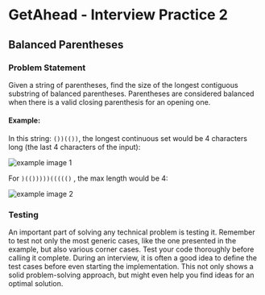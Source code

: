 # GetAhead - Interview Practice 2

## Balanced Parentheses

### Problem Statement
Given a string of parentheses, find the size of the longest contiguous substring of balanced parentheses. Parentheses are considered balanced when there is a valid closing parenthesis for an opening one.

#### Example: 

In this string: `())(())`, the longest continuous set would be 4 characters long (the last 4 characters of the input):

![example image 1](https://user-images.githubusercontent.com/32739028/87243052-398a1580-c450-11ea-9822-2ef36cefa71f.png)

For `)(()))))((((()` , the max length would be 4:

![example image 2](https://user-images.githubusercontent.com/32739028/87243053-3bec6f80-c450-11ea-9931-2e325838563a.png)

### Testing
An important part of solving any technical problem is testing it. Remember to test not only the most generic cases, like the one presented in the example, but also various corner cases. Test your code thoroughly before calling it complete. During an interview, it is often a good idea to define the test cases before even starting the implementation. This not only shows a solid problem-solving approach, but might even help you find ideas for an optimal solution.
